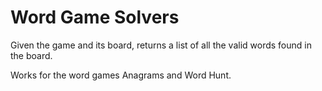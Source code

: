 # Word Game Solvers
Given the game and its board, returns a list of all the valid words found in the board.  

Works for the word games Anagrams and Word Hunt. 
